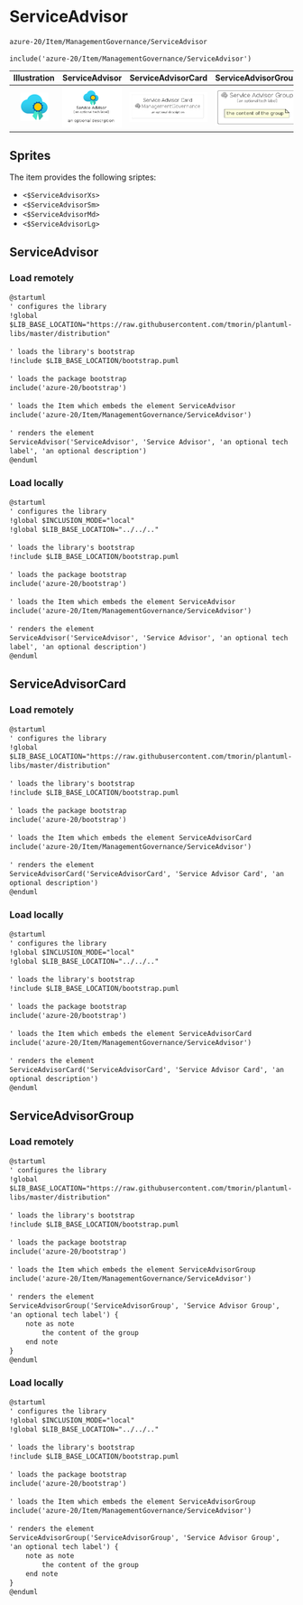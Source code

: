 # ServiceAdvisor


```text
azure-20/Item/ManagementGovernance/ServiceAdvisor
```

```text
include('azure-20/Item/ManagementGovernance/ServiceAdvisor')
```



| Illustration | ServiceAdvisor | ServiceAdvisorCard | ServiceAdvisorGroup |
| :---: | :---: | :---: | :---: |
| ![illustration for Illustration](../../../azure-20/Item/ManagementGovernance/ServiceAdvisor.png) | ![illustration for ServiceAdvisor](../../../azure-20/Item/ManagementGovernance/ServiceAdvisor.Local.png) | ![illustration for ServiceAdvisorCard](../../../azure-20/Item/ManagementGovernance/ServiceAdvisorCard.Local.png) | ![illustration for ServiceAdvisorGroup](../../../azure-20/Item/ManagementGovernance/ServiceAdvisorGroup.Local.png) |



## Sprites
The item provides the following sriptes:

- `<$ServiceAdvisorXs>`
- `<$ServiceAdvisorSm>`
- `<$ServiceAdvisorMd>`
- `<$ServiceAdvisorLg>`





## ServiceAdvisor

### Load remotely
```plantuml
@startuml
' configures the library
!global $LIB_BASE_LOCATION="https://raw.githubusercontent.com/tmorin/plantuml-libs/master/distribution"

' loads the library's bootstrap
!include $LIB_BASE_LOCATION/bootstrap.puml

' loads the package bootstrap
include('azure-20/bootstrap')

' loads the Item which embeds the element ServiceAdvisor
include('azure-20/Item/ManagementGovernance/ServiceAdvisor')

' renders the element
ServiceAdvisor('ServiceAdvisor', 'Service Advisor', 'an optional tech label', 'an optional description')
@enduml
```

### Load locally
```plantuml
@startuml
' configures the library
!global $INCLUSION_MODE="local"
!global $LIB_BASE_LOCATION="../../.."

' loads the library's bootstrap
!include $LIB_BASE_LOCATION/bootstrap.puml

' loads the package bootstrap
include('azure-20/bootstrap')

' loads the Item which embeds the element ServiceAdvisor
include('azure-20/Item/ManagementGovernance/ServiceAdvisor')

' renders the element
ServiceAdvisor('ServiceAdvisor', 'Service Advisor', 'an optional tech label', 'an optional description')
@enduml
```

## ServiceAdvisorCard

### Load remotely
```plantuml
@startuml
' configures the library
!global $LIB_BASE_LOCATION="https://raw.githubusercontent.com/tmorin/plantuml-libs/master/distribution"

' loads the library's bootstrap
!include $LIB_BASE_LOCATION/bootstrap.puml

' loads the package bootstrap
include('azure-20/bootstrap')

' loads the Item which embeds the element ServiceAdvisorCard
include('azure-20/Item/ManagementGovernance/ServiceAdvisor')

' renders the element
ServiceAdvisorCard('ServiceAdvisorCard', 'Service Advisor Card', 'an optional description')
@enduml
```

### Load locally
```plantuml
@startuml
' configures the library
!global $INCLUSION_MODE="local"
!global $LIB_BASE_LOCATION="../../.."

' loads the library's bootstrap
!include $LIB_BASE_LOCATION/bootstrap.puml

' loads the package bootstrap
include('azure-20/bootstrap')

' loads the Item which embeds the element ServiceAdvisorCard
include('azure-20/Item/ManagementGovernance/ServiceAdvisor')

' renders the element
ServiceAdvisorCard('ServiceAdvisorCard', 'Service Advisor Card', 'an optional description')
@enduml
```

## ServiceAdvisorGroup

### Load remotely
```plantuml
@startuml
' configures the library
!global $LIB_BASE_LOCATION="https://raw.githubusercontent.com/tmorin/plantuml-libs/master/distribution"

' loads the library's bootstrap
!include $LIB_BASE_LOCATION/bootstrap.puml

' loads the package bootstrap
include('azure-20/bootstrap')

' loads the Item which embeds the element ServiceAdvisorGroup
include('azure-20/Item/ManagementGovernance/ServiceAdvisor')

' renders the element
ServiceAdvisorGroup('ServiceAdvisorGroup', 'Service Advisor Group', 'an optional tech label') {
    note as note
        the content of the group
    end note
}
@enduml
```

### Load locally
```plantuml
@startuml
' configures the library
!global $INCLUSION_MODE="local"
!global $LIB_BASE_LOCATION="../../.."

' loads the library's bootstrap
!include $LIB_BASE_LOCATION/bootstrap.puml

' loads the package bootstrap
include('azure-20/bootstrap')

' loads the Item which embeds the element ServiceAdvisorGroup
include('azure-20/Item/ManagementGovernance/ServiceAdvisor')

' renders the element
ServiceAdvisorGroup('ServiceAdvisorGroup', 'Service Advisor Group', 'an optional tech label') {
    note as note
        the content of the group
    end note
}
@enduml
```

